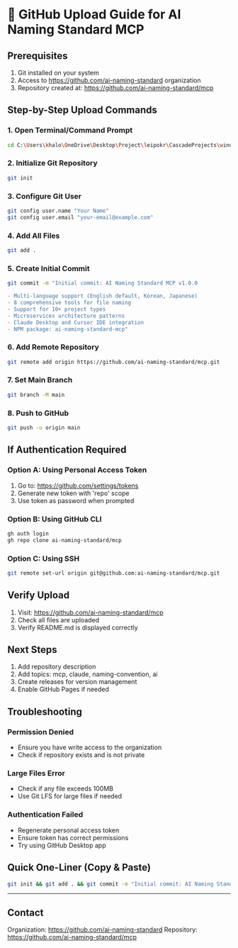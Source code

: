 # 🚀 GitHub Upload Guide for AI Naming Standard MCP

## Prerequisites
1. Git installed on your system
2. Access to https://github.com/ai-naming-standard organization
3. Repository created at: https://github.com/ai-naming-standard/mcp

## Step-by-Step Upload Commands

### 1. Open Terminal/Command Prompt
```bash
cd C:\Users\khalo\OneDrive\Desktop\Project\leipokr\CascadeProjects\windsurf-project\ai-naming-standard-mcp
```

### 2. Initialize Git Repository
```bash
git init
```

### 3. Configure Git User
```bash
git config user.name "Your Name"
git config user.email "your-email@example.com"
```

### 4. Add All Files
```bash
git add .
```

### 5. Create Initial Commit
```bash
git commit -m "Initial commit: AI Naming Standard MCP v1.0.0

- Multi-language support (English default, Korean, Japanese)
- 8 comprehensive tools for file naming
- Support for 10+ project types
- Microservices architecture patterns
- Claude Desktop and Cursor IDE integration
- NPM package: ai-naming-standard-mcp"
```

### 6. Add Remote Repository
```bash
git remote add origin https://github.com/ai-naming-standard/mcp.git
```

### 7. Set Main Branch
```bash
git branch -M main
```

### 8. Push to GitHub
```bash
git push -u origin main
```

## If Authentication Required

### Option A: Using Personal Access Token
1. Go to: https://github.com/settings/tokens
2. Generate new token with 'repo' scope
3. Use token as password when prompted

### Option B: Using GitHub CLI
```bash
gh auth login
gh repo clone ai-naming-standard/mcp
```

### Option C: Using SSH
```bash
git remote set-url origin git@github.com:ai-naming-standard/mcp.git
```

## Verify Upload
1. Visit: https://github.com/ai-naming-standard/mcp
2. Check all files are uploaded
3. Verify README.md is displayed correctly

## Next Steps
1. Add repository description
2. Add topics: mcp, claude, naming-convention, ai
3. Create releases for version management
4. Enable GitHub Pages if needed

## Troubleshooting

### Permission Denied
- Ensure you have write access to the organization
- Check if repository exists and is not private

### Large Files Error
- Check if any file exceeds 100MB
- Use Git LFS for large files if needed

### Authentication Failed
- Regenerate personal access token
- Ensure token has correct permissions
- Try using GitHub Desktop app

## Quick One-Liner (Copy & Paste)
```bash
git init && git add . && git commit -m "Initial commit: AI Naming Standard MCP v1.0.0" && git branch -M main && git remote add origin https://github.com/ai-naming-standard/mcp.git && git push -u origin main
```

---

## Contact
Organization: https://github.com/ai-naming-standard
Repository: https://github.com/ai-naming-standard/mcp
